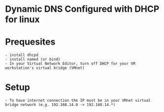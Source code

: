 # Dynamic DNS Configured with DHCP for linux #

# Prequesites
    - install dhcpd
    - install named (or bind)
    - In your Virtual Network Editor, turn off DHCP for your VM workstation's virtual bridge (VMnet)
# Setup
    - To have internet connection the IP must be in your VMnet virtual bridge network (e.g. 192.168.14.0 -> 192.168.14.*)
